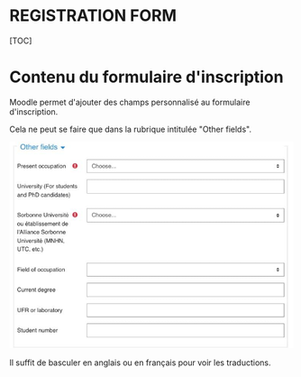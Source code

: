 <h1>REGISTRATION FORM</h1>

[TOC]

# Contenu du formulaire d'inscription

Moodle permet d'ajouter des champs personnalisé au formulaire d'inscription.

Cela ne peut se faire que dans la rubrique intitulée "Other fields".

![img](.img/registration/UQY0SpfCLLK2zuz0B4q4EPGaO2l36x3_ADSURmSzsVR88fvxaIgKouT4Rcrz4J3S4EjrZvGpyQV4_EOy4bCaj8SIbBVoKUUjR7Oa4R1wkkTlfg-e53S-SS7slGLg0AgXnuUtvNVT.jpeg)

Il suffit de basculer en anglais ou en français pour voir les traductions.
